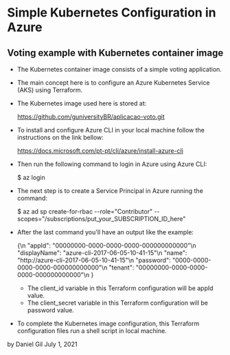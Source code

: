 # Simple Kubernetes Configuration in Azure

## Voting example with Kubernetes container image

- The Kubernetes container image consists of a simple voting application.

- The main concept here is to configure an Azure Kubernetes Service (AKS) using Terraform.

- The Kubernetes image used here is stored at:

    https://github.com/guniversityBR/aplicacao-voto.git

- To install and configure Azure CLI in your local machine follow the instructions on the link bellow:

    https://docs.microsoft.com/pt-pt/cli/azure/install-azure-cli

- Then run the following command to login in Azure using Azure CLI:

    $ az login

- The next step is to create a Service Principal in Azure running the command:

    $ az ad sp create-for-rbac --role="Contributor" --scopes="/subscriptions/put_your_SUBSCRIPTION_ID_here"

- After the last command you'll have an output like the example:

    {\n
    "appId": "00000000-0000-0000-0000-000000000000"\n
    "displayName": "azure-cli-2017-06-05-10-41-15"\n
    "name": "http://azure-cli-2017-06-05-10-41-15"\n
    "password": "0000-0000-0000-0000-000000000000"\n
    "tenant": "00000000-0000-0000-0000-000000000000"\n
    }

    - The client_id variable in this Terraform configuration will be appId value.
    - The client_secret variable in this Terraform configuration will be password value.

- To complete the Kubernetes image configuration, this Terraform configuration files run a shell script in local machine.

by Daniel Gil
July 1, 2021